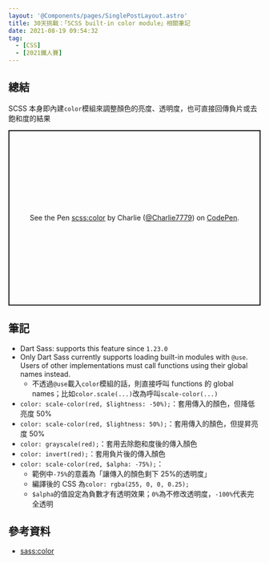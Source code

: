 ```yaml
---
layout: '@Components/pages/SinglePostLayout.astro'
title: 30天挑戰：「SCSS built-in color module」相關筆記
date: 2021-08-19 09:54:32
tag:
  - [CSS]
  - [2021鐵人賽]
---
```


## 總結

SCSS 本身即內建`color`模組來調整顏色的亮度、透明度，也可直接回傳負片或去飽和度的結果

<p class="codepen" data-height="350" data-default-tab="css,result" data-slug-hash="oNWrgqG" data-user="Charlie7779" style="height: 350px; box-sizing: border-box; display: flex; align-items: center; justify-content: center; border: 2px solid; margin: 1em 0; padding: 1em;">
  <span>See the Pen <a href="https://codepen.io/Charlie7779/pen/oNWrgqG">
  scss:color</a> by Charlie (<a href="https://codepen.io/Charlie7779">@Charlie7779</a>)
  on <a href="https://codepen.io">CodePen</a>.</span>
</p>
<script async src="https://cpwebassets.codepen.io/assets/embed/ei.js"></script>

## 筆記

- Dart Sass: supports this feature since `1.23.0`
- Only Dart Sass currently supports loading built-in modules with `@use`. Users of other implementations must call functions using their global names instead.
  - 不透過`@use`載入`color`模組的話，則直接呼叫 functions 的 global names；比如`color.scale(...)`改為呼叫`scale-color(...)`
- `color: scale-color(red, $lightness: -50%);`：套用傳入的顏色，但降低亮度 50%
- `color: scale-color(red, $lightness: 50%);`：套用傳入的顏色，但提昇亮度 50%
- `color: grayscale(red);`：套用去除飽和度後的傳入顏色
- `color: invert(red);`：套用負片後的傳入顏色
- `color: scale-color(red, $alpha: -75%);`：
  - 範例中`-75%`的意義為「讓傳入的顏色剩下 25%的透明度」
  - 編譯後的 CSS 為`color: rgba(255, 0, 0, 0.25);`
  - `$alpha`的值設定為負數才有透明效果；`0%`為不修改透明度，`-100%`代表完全透明

## 參考資料

- [sass:color](https://sass-lang.com/documentation/modules/color)
